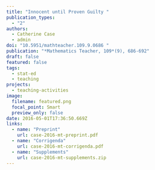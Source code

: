 ```yaml
---
title: "Innocent until Proven Guilty "
publication_types:
  - "2"
authors:
  - Catherine Case
  - admin
doi: "10.5951/mathteacher.109.9.0686 "
publication: "*Mathematics Teacher, 109*(9), 686-692"
draft: false
featured: false
tags:
  - stat-ed
  - teaching
projects:
  - teaching-activities
image:
  filename: featured.png
  focal_point: Smart
  preview_only: false
date: 2016-05-01T17:36:50.669Z
links:
  - name: "Preprint"
    url: case-2016-mt-preprint.pdf
  - name: "Corrigenda"
    url: case-2016-mt-corrigenda.pdf
  - name: "Supplements"
    url: case-2016-mt-supplements.zip
---
```

